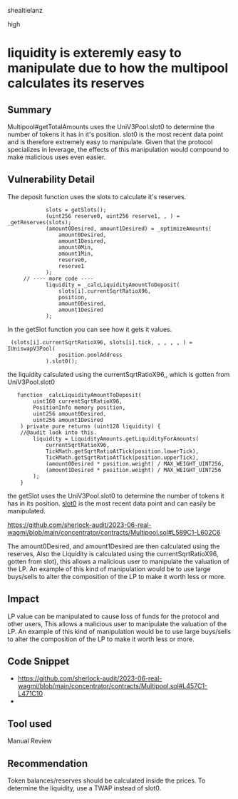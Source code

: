 shealtielanz

high

# liquidity is exteremly easy to manipulate due to how the multipool calculates its reserves

## Summary
Multipool#getTotalAmounts uses the UniV3Pool.slot0 to determine the number of tokens it has in it's position. slot0 is the most recent data point and is therefore extremely easy to manipulate. Given that the protocol specializes in leverage, the effects of this manipulation would compound to make malicious uses even easier.
## Vulnerability Detail
The deposit function uses the slots to calculate it's reserves.
```solidity
            slots = getSlots();
            (uint256 reserve0, uint256 reserve1, , ) = _getReserves(slots);
            (amount0Desired, amount1Desired) = _optimizeAmounts(
                amount0Desired,
                amount1Desired,
                amount0Min,
                amount1Min,
                reserve0,
                reserve1
            );
     // ---- more code ----
            liquidity = _calcLiquidityAmountToDeposit(
                slots[i].currentSqrtRatioX96,
                position,
                amount0Desired,
                amount1Desired
            );
```
In the getSlot function you can see how it gets it values.
```solidity
 (slots[i].currentSqrtRatioX96, slots[i].tick, , , , , ) = IUniswapV3Pool(
                position.poolAddress
            ).slot0();
```
the liquidity calsulated using the currentSqrtRatioX96,, which is gotten from UniV3Pool.slot0
```solidity
   function _calcLiquidityAmountToDeposit(
        uint160 currentSqrtRatioX96,
        PositionInfo memory position,
        uint256 amount0Desired,
        uint256 amount1Desired
    ) private pure returns (uint128 liquidity) {
    //@audit look into this.
        liquidity = LiquidityAmounts.getLiquidityForAmounts(
            currentSqrtRatioX96,
            TickMath.getSqrtRatioAtTick(position.lowerTick),
            TickMath.getSqrtRatioAtTick(position.upperTick),
            (amount0Desired * position.weight) / MAX_WEIGHT_UINT256,
            (amount1Desired * position.weight) / MAX_WEIGHT_UINT256
        );
    }
```
the getSlot uses the UniV3Pool.slot0 to determine the number of tokens it has in its position. [slot0](https://docs.uniswap.org/contracts/v3/reference/core/interfaces/pool/IUniswapV3PoolState#slot0) is the most recent data point and can easily be manipulated.

https://github.com/sherlock-audit/2023-06-real-wagmi/blob/main/concentrator/contracts/Multipool.sol#L589C1-L602C6

The amount0Desired, and amount1Desired are then calculated using the reserves, Also the Liquidity is calculated using the currentSqrtRatioX96, gotten from slot),  this allows a malicious user to manipulate the valuation of the LP. An example of this kind of manipulation would be to use large buys/sells to alter the composition of the LP to make it worth less or more.
## Impact
LP value can be manipulated to cause loss of funds for the protocol and other users, This allows a malicious user to manipulate the valuation of the LP. An example of this kind of manipulation would be to use large buys/sells to alter the composition of the LP to make it worth less or more.
## Code Snippet
- https://github.com/sherlock-audit/2023-06-real-wagmi/blob/main/concentrator/contracts/Multipool.sol#L457C1-L471C10
- 
## Tool used

Manual Review

## Recommendation
Token balances/reserves should be calculated inside the prices. To determine the liquidity, use a TWAP instead of slot0.